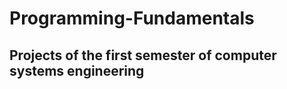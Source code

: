 <h1>Programming-Fundamentals</h1>
    
<h2> Projects of the first semester of computer systems engineering</h2>
